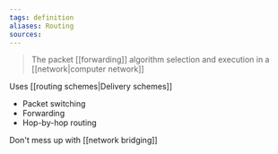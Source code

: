 ```yaml
---
tags: definition
aliases: Routing
sources: 
---
```


> The packet [[forwarding]] algorithm selection and execution in a  [[network|computer network]]


Uses [[routing schemes|Delivery schemes]]

- Packet switching
- Forwarding
- Hop-by-hop routing

Don't mess up with [[network bridging]]